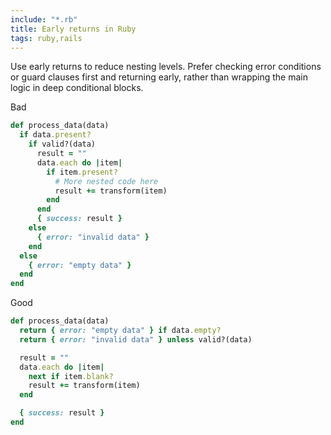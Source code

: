 ```yaml
---
include: "*.rb"
title: Early returns in Ruby
tags: ruby,rails
---
```


Use early returns to reduce nesting levels. Prefer checking error conditions or guard clauses first and returning early, rather than wrapping the main logic in deep conditional blocks.

Bad

```ruby
def process_data(data)
  if data.present?
    if valid?(data)
      result = ""
      data.each do |item|
        if item.present?
          # More nested code here
          result += transform(item)
        end
      end
      { success: result }
    else
      { error: "invalid data" }
    end
  else
    { error: "empty data" }
  end
end
```

Good

```ruby
def process_data(data)
  return { error: "empty data" } if data.empty?
  return { error: "invalid data" } unless valid?(data)

  result = ""
  data.each do |item|
    next if item.blank?
    result += transform(item)
  end

  { success: result }
end
```
